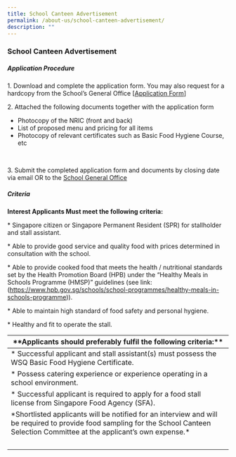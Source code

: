 ```yaml
---
title: School Canteen Advertisement
permalink: /about-us/school-canteen-advertisement/
description: ""
---
```

### School Canteen Advertisement

##### Application Procedure

1\. Download and complete the application form. You may also request for a hardcopy from the School’s General Office \[[Application Form](https://staging.d2rf20mnuqi9qi.amplifyapp.com/files/appexistingsch.pdf)\]

2\. Attached the following documents together with the application form
* Photocopy of the NRIC (front and back)&nbsp;&nbsp;&nbsp;
*  List of proposed menu and pricing for all items&nbsp;&nbsp;&nbsp;&nbsp;
*  Photocopy of relevant certificates such as Basic Food Hygiene Course, etc&nbsp;
<br>

3\. Submit the completed application form and documents by closing date via email OR to the&nbsp;[School General Office](https://www.fairfieldmethodistsec.moe.edu.sg/contact-us/)


##### Criteria

**Interest Applicants Must meet the following criteria:**

\* Singapore citizen or Singapore Permanent Resident (SPR) for stallholder and stall assistant.

\* Able to provide good service and quality food with prices determined in consultation with the school.

\* Able to provide cooked food that meets the health / nutritional standards set by the Health Promotion Board (HPB) under the “Healthy Meals in Schools Programme (HMSP)” guidelines (see link: (https://www.hpb.gov.sg/schools/school-programmes/healthy-meals-in-schools-programme)).

\* Able to maintain high standard of food safety and personal hygiene.

\* Healthy and fit to operate the stall.


| \*\*Applicants should preferably fulfil the following criteria:\*\* |
| --- |
| \* Successful applicant and stall assistant(s) must possess the WSQ Basic Food Hygiene Certificate. |
| \* Possess catering experience or experience operating in a school environment. |
| \* Successful applicant is required to apply for a food stall license from Singapore Food Agency (SFA).&nbsp; |
| \*Shortlisted applicants will be notified for an interview and will be required to provide food sampling for the School Canteen Selection Committee at the applicant’s own expense.\* |
| &nbsp; |